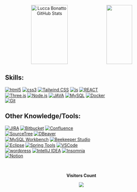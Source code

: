 <div align="center">  
 <img width="49%" height="195px" src="https://github-readme-stats-sigma-five.vercel.app/api?username=DevBonatto&show_icons=true&count_private=true&hide_border=true&title_color=00bfbf&icon_color=00bfbf&text_color=c9d1d9&bg_color=0d1117" alt="Lucca Bonatto GitHub Stats" /> 
  <img width="41%" height="195px" src="https://github-readme-stats-sigma-five.vercel.app/api/top-langs/?username=DevBonatto&layout=compact&hide_border=true&title_color=00bfbf&text_color=00bfbf&bg_color=0d1117" />
</div>

## Skills:
<div style="display: inline-block; width: 350px;">
  <a href="https://developer.mozilla.org/en-US/docs/Web/Guide/HTML/HTML5"><img align="center" alt="html5" src="https://img.shields.io/badge/HTML-E34F26?style=for-the-badge&logo=html5&logoColor=white"/></a>
  <a href="https://developer.mozilla.org/en-US/docs/Web/CSS"><img align="center" alt="css3" src="https://img.shields.io/badge/CSS-1572B6?style=for-the-badge&logo=css3&logoColor=white"/></a>
  <a href="https://tailwindcss.com/"><img align="center" alt="Tailwind CSS" src="https://img.shields.io/badge/Tailwind_CSS-38B2AC?style=for-the-badge&logo=tailwind-css&logoColor=white"/></a>
  <a href="https://developer.mozilla.org/en-US/docs/Web/JavaScript"><img align="center" alt="js" src="https://img.shields.io/badge/JavaScript-F7DF1E?style=for-the-badge&logo=javascript&logoColor=black"/></a>
  <a href="https://reactjs.org/"><img align="center" alt="REACT" src="https://img.shields.io/badge/React-20232A?style=for-the-badge&logo=react&logoColor=61DAFB"/></a>
  <a href="https://threejs.org/"><img align="center" alt="Three.js" src="https://img.shields.io/badge/Three.js-000000?style=for-the-badge&logo=three.js&logoColor=white"/></a>
  <a href="https://nodejs.org/"><img align="center" alt="Node.js" src="https://img.shields.io/badge/Node.js-339933?style=for-the-badge&logo=node.js&logoColor=white"/></a>
  <a href="https://www.java.com/" target="_blank"><img align="center" alt="JAVA" src="https://img.shields.io/badge/Java-ED8B00?style=for-the-badge&logo=java&logoColor=white&labelColor=black"/></a>
  <a href="https://www.mysql.com/"><img align="center" alt="MySQL" src="https://img.shields.io/badge/MySQL-00618A?style=for-the-badge&logo=mysql&logoColor=white"/></a>
  <a href="https://www.docker.com/"><img align="center" alt="Docker" src="https://img.shields.io/badge/Docker-2496ED?style=for-the-badge&logo=docker&logoColor=white"/></a>
  <a href="https://git-scm.com/"><img align="center" alt="Git" src="https://img.shields.io/badge/Git-000000?style=for-the-badge&logo=git&logoColor=F05032"/></a> 
</div>
  
## Other Knowledge/Tools:
<div style="display: inline-block; width: 300px;">
 <a href="https://www.atlassian.com/software/jira"><img align="center" alt="JIRA" src="https://img.shields.io/badge/Jira-0052CC?style=for-the-badge&logo=jira&logoColor=white"/></a>
 <a href="https://bitbucket.org/"><img align="center" alt="Bitbucket" src="https://img.shields.io/badge/Bitbucket-0052CC?style=for-the-badge&logo=bitbucket&logoColor=white"/></a>
 <a href="https://www.atlassian.com/software/confluence"><img align="center" alt="Confluence" src="https://img.shields.io/badge/Confluence-172B4D?style=for-the-badge&logo=confluence&logoColor=white"/></a>
 <a href="https://www.sourcetreeapp.com/"><img align="center" alt="SourceTree" src="https://img.shields.io/badge/SourceTree-000000?style=for-the-badge&logo=sourcetree&logoColor=0052CC"/></a>
 <a href="https://dbeaver.io/"><img align="center" alt="DBeaver" src="https://img.shields.io/badge/DBeaver-6C3C9F?style=for-the-badge&logo=dbeaver&logoColor=white"/></a>
 <a href="https://www.mysql.com/products/workbench/"><img align="center" alt="MySQL Workbench" src="https://img.shields.io/badge/MySQL%20Workbench-00618A?style=for-the-badge&logo=mysql&logoColor=white"/></a>
 <a href="https://www.beekeeperstudio.io/"><img align="center" alt="Beekeeper Studio" src="https://img.shields.io/badge/Beekeeper%20Studio-FCC624?style=for-the-badge&logo=beekeeper&logoColor=black"/></a>
 <a href="https://www.eclipse.org/"><img align="center" alt="Eclipse" src="https://img.shields.io/badge/Eclipse-2C2255?style=for-the-badge&logo=eclipse&logoColor=white"/></a>
 <a href="https://spring.io/tools"><img align="center" alt="Spring Tools" src="https://img.shields.io/badge/Spring%20Tools 4-6DB33F?style=for-the-badge&logo=spring&logoColor=white"/></a>
 <a href="https://code.visualstudio.com/"><img align="center" alt="VSCode" src="https://img.shields.io/badge/VSCode-007ACC?style=for-the-badge&logo=visual-studio-code&logoColor=white"/></a>
 <a href="https://wordpress.org/" target="_blank"><img align="center" alt="wordpress" src="https://img.shields.io/badge/WordPress-21759B.svg?style=for-the-badge&logo=WordPress&logoColor=white"></a>
 <a href="https://www.jetbrains.com/idea/"><img align="center" alt="IntelliJ IDEA" src="https://img.shields.io/badge/IntelliJ%20IDEA-000000?style=for-the-badge&logo=intellij-idea&logoColor=white"/></a>
 <a href="https://insomnia.rest/"><img align="center" alt="Insomnia" src="https://img.shields.io/badge/Insomnia-5849BE?style=for-the-badge&logo=insomnia&logoColor=white"/></a>
 <a href="https://www.notion.so/" target="_blank"><img align="center" alt="Notion" src="https://img.shields.io/badge/Notion-000000.svg?style=for-the-badge&logo=Notion&logoColor=white"></a>
</div>

<br/>
<br/>
<br/>

<div align="center">
<p align="centre"><b>Visitors Count</b></p>  
<a href="https://profile-counter.glitch.me/{DevBonatto}/count.svg"><p align="center"><img align="center" src="https://profile-counter.glitch.me/{DevBonatto}/count.svg" /></p></a>
<br></div>
<!--[![Ashutosh's github activity graph](https://github-readme-activity-graph.cyclic.app/graph?username=DevBonatto&bg_color=000000&color=164fc0&line=f5f5f5&point=757070&area=true&hide_border=true)](https://github.com/ashutosh00710/github-readme-activity-graph)
<p align="center">
  <img src="https://github-profile-trophy.vercel.app/?username=DevBonatto&theme=dracula&row=2&no-bg=true&column=3&margin-w=15&margin-h=15" />
</p>

